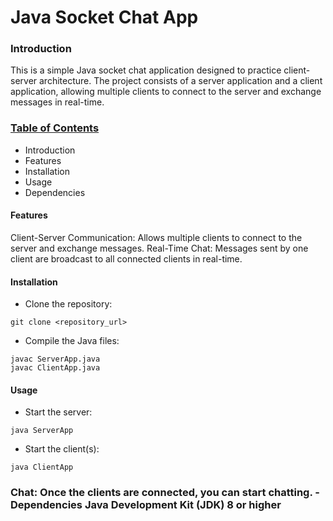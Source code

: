 # Java Socket Chat App
<h3>Introduction</h3>
This is a simple Java socket chat application designed to practice client-server architecture. The project consists of a server application and a client application, allowing multiple clients to connect to the server and exchange messages in real-time.

<h3><u>Table of Contents</u></h3>

- Introduction
- Features
- Installation
- Usage
- Dependencies

<h4>Features</h4>
Client-Server Communication: Allows multiple clients to connect to the server and exchange messages.
Real-Time Chat: Messages sent by one client are broadcast to all connected clients in real-time.

<h4>Installation</h4>

- Clone the repository:
```
git clone <repository_url>
```

- Compile the Java files:
```
javac ServerApp.java
javac ClientApp.java
```

<h4>Usage</h4>

- Start the server:

```
java ServerApp
```

- Start the client(s):
```
java ClientApp
```

<h3>Chat: Once the clients are connected, you can start chatting.
- Dependencies
Java Development Kit (JDK) 8 or higher</h3>